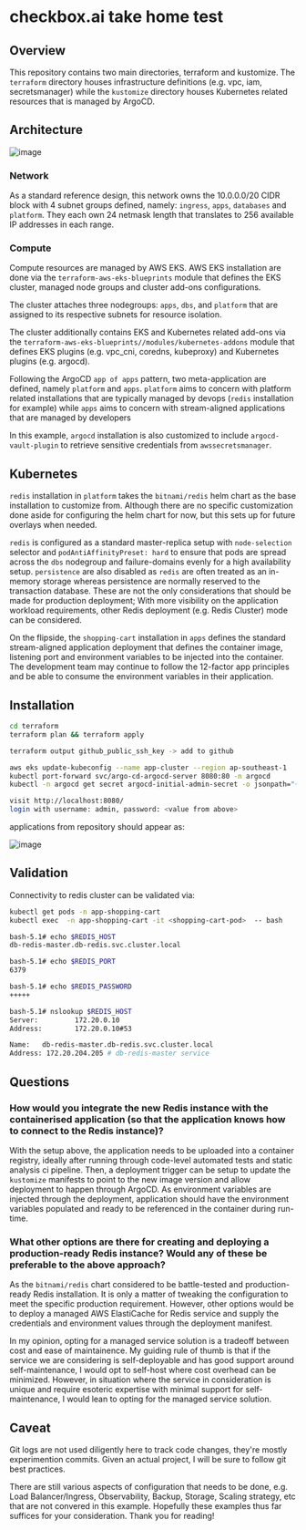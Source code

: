 # checkbox.ai take home test

## Overview

This repository contains two main directories, terraform and kustomize. The `terraform` directory
houses infrastructure definitions (e.g. vpc, iam, secretsmanager) while the `kustomize` directory
houses Kubernetes related resources that is managed by ArgoCD.

## Architecture

![image](https://user-images.githubusercontent.com/19421765/190945404-d557a4be-ee39-40e1-99b3-dc2a12a7c777.png)

### Network

As a standard reference design, this network owns the 10.0.0.0/20 CIDR block with 4 subnet groups
defined, namely: `ingress`, `apps`, `databases` and `platform`. They each own 24 netmask length
that translates to 256 available IP addresses in each range.

### Compute

Compute resources are managed by AWS EKS. AWS EKS installation are done via the
`terraform-aws-eks-blueprints` module that defines the EKS cluster, managed node groups and cluster
add-ons configurations.

The cluster attaches three nodegroups: `apps`, `dbs`, and `platform` that are assigned to its
respective subnets for resource isolation.

The cluster additionally contains EKS and Kubernetes related add-ons via the
`terraform-aws-eks-blueprints//modules/kubernetes-addons` module that defines EKS plugins (e.g.
vpc_cni, coredns, kubeproxy) and Kubernetes plugins (e.g. argocd).

Following the ArgoCD `app of apps` pattern, two meta-application are defined, namely `platform` and
`apps`. `platform` aims to concern with platform related installations that are typically managed
by devops (`redis` installation for example) while `apps` aims to concern with stream-aligned
applications that are managed by developers

In this example, `argocd` installation is also customized to include `argocd-vault-plugin` to
retrieve sensitive credentials from `awssecretsmanager`.

## Kubernetes

`redis` installation in `platform` takes the `bitnami/redis` helm chart as the base installation to
customize from. Although there are no specific customization done aside for configuring the helm
chart for now, but this sets up for future overlays when needed.

`redis` is configured as a standard master-replica setup with `node-selection` selector and
`podAntiAffinityPreset: hard` to ensure that pods are spread across the `dbs` nodegroup and
failure-domains evenly for a high availability setup. `persistence` are also disabled as `redis`
are often treated as an in-memory storage whereas persistence are normally reserved to the
transaction database. These are not the only considerations that should be made for production
deployment; With more visibility on the application workload requirements, other Redis deployment
(e.g. Redis Cluster) mode can be considered.

On the flipside, the `shopping-cart` installation in `apps` defines the standard stream-aligned
application deployment that defines the container image, listening port and environment variables
to be injected into the container. The development team may continue to follow the 12-factor app
principles and be able to consume the environment variables in their application.

## Installation

```sh
cd terraform
terraform plan && terraform apply
```

```sh
terraform output github_public_ssh_key -> add to github
```

```sh
aws eks update-kubeconfig --name app-cluster --region ap-southeast-1
kubectl port-forward svc/argo-cd-argocd-server 8080:80 -n argocd
kubectl -n argocd get secret argocd-initial-admin-secret -o jsonpath="{.data.password}" | base64 -d
```

```sh
visit http://localhost:8080/
login with username: admin, password: <value from above>
```

applications from repository should appear as:

![image](https://user-images.githubusercontent.com/19421765/190952394-b3fe3cca-6d04-4d6e-a759-f38f8a80c596.png)


## Validation

Connectivity to redis cluster can be validated via:

```sh
kubectl get pods -n app-shopping-cart
kubectl exec  -n app-shopping-cart -it <shopping-cart-pod>  -- bash
```

```sh
bash-5.1# echo $REDIS_HOST
db-redis-master.db-redis.svc.cluster.local

bash-5.1# echo $REDIS_PORT
6379

bash-5.1# echo $REDIS_PASSWORD
+++++

bash-5.1# nslookup $REDIS_HOST
Server:         172.20.0.10
Address:        172.20.0.10#53

Name:   db-redis-master.db-redis.svc.cluster.local
Address: 172.20.204.205 # db-redis-master service
```

## Questions

### How would you integrate the new Redis instance with the containerised application (so that the application knows how to connect to the Redis instance)?

With the setup above, the application needs to be uploaded into a container registry, ideally after
running through code-level automated tests and static analysis ci pipeline. Then, a deployment
trigger can be setup to update the `kustomize` manifests to point to the new image version and
allow deployment to happen through ArgoCD. As environment variables are injected through the
deployment, application should have the environment variables populated and ready to be referenced
in the container during run-time.

### What other options are there for creating and deploying a production-ready Redis instance? Would any of these be preferable to the above approach?

As the `bitnami/redis` chart considered to be battle-tested and production-ready Redis
installation. It is only a matter of tweaking the configuration to meet the specific production
requirement. However, other options would be to deploy a managed AWS ElastiCache for Redis service
and supply the credentials and environment values through the deployment manifest.

In my opinion, opting for a managed service solution is a tradeoff between cost and ease of
maintainence. My guiding rule of thumb is that if the service we are considering is self-deployable
and has good support around self-maintenance, I would opt to self-host where cost overhead can be
minimized. However, in situation where the service in consideration is unique and require esoteric
expertise with minimal support for self-maintenance, I would lean to opting for the managed service
solution.

## Caveat

Git logs are not used diligently here to track code changes, they're mostly experimention commits.
Given an actual project, I will be sure to follow git best practices.

There are still various aspects of configuration that needs to be done, e.g. Load Balancer/Ingress,
Observability, Backup, Storage, Scaling strategy, etc that are not convered in this example.
Hopefully these examples thus far suffices for your consideration. Thank you for reading!
